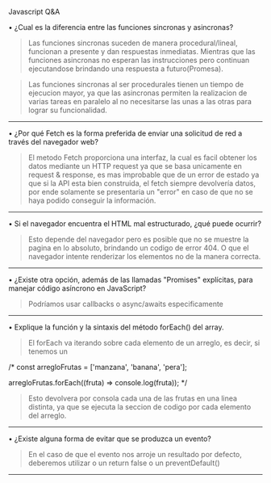 Javascript Q&A

• ¿Cual es la diferencia entre las funciones sincronas y asincronas?

> Las funciones sincronas suceden de manera procedural/lineal, funcionan a presente y dan respuestas inmediatas.
> Mientras que las funciones asincronas no esperan las instrucciones pero continuan ejecutandose brindando una respuesta a futuro(Promesa).

> Las funciones sincronas al ser procedurales tienen un tiempo de ejecucion mayor, ya que las asincronas permiten la realizacion de varias tareas en paralelo al no necesitarse las unas a las otras para lograr su funcionalidad.
--------------------------------------------------------------------------------------------------------------------------
• ¿Por qué Fetch es la forma preferida de enviar una solicitud de red a través del navegador web?

> El metodo Fetch proporciona una interfaz, la cual es facil obtener los datos mediante un HTTP request ya que se basa unicamente en request & response, es mas improbable que de un error de estado ya que si la API esta bien construida, el fetch siempre devolvería datos, por ende solamente se presentaria un "error" en caso de que no se haya podido conseguir la información.
--------------------------------------------------------------------------------------------------------------------------
• Si el navegador encuentra el HTML mal estructurado, ¿qué puede ocurrir?

> Esto depende del navegador pero es posible que no se muestre la pagina en lo absoluto, brindando un codigo de error 404. O que el navegador intente renderizar los elementos no de la manera correcta.
--------------------------------------------------------------------------------------------------------------------------
• ¿Existe otra opción, además de las llamadas "Promises" explícitas, para manejar código asíncrono en JavaScript?

> Podríamos usar callbacks o async/awaits especificamente
--------------------------------------------------------------------------------------------------------------------------
• Explique la función y la sintaxis del método forEach() del array.

> El forEach va iterando sobre cada elemento de un arreglo, es decir, si tenemos un

/*
const arregloFrutas = ['manzana', 'banana', 'pera'];

arregloFrutas.forEach((fruta) => console.log(fruta));
*/

> Esto devolvera por consola cada una de las frutas en una linea distinta, ya que se ejecuta la seccion de codigo por cada elemento del arreglo.
--------------------------------------------------------------------------------------------------------------------------

• ¿Existe alguna forma de evitar que se produzca un evento?

> En el caso de que el evento nos arroje un resultado por defecto, deberemos utilizar o un return false o un preventDefault()
--------------------------------------------------------------------------------------------------------------------------


